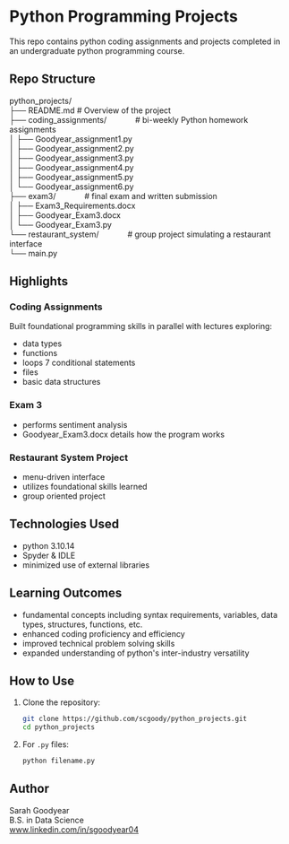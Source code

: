 # Python Programming Projects
This repo contains python coding assignments and projects completed in an undergraduate python programming course.

## Repo Structure
python_projects/  
├── README.md # Overview of the project  
├── coding_assignments/ &nbsp;&nbsp;&nbsp;&nbsp;&nbsp;&nbsp;&nbsp;&nbsp;&nbsp;&nbsp;&nbsp;&nbsp;# bi-weekly Python homework assignments  
│ ├── Goodyear_assignment1.py  
│ ├── Goodyear_assignment2.py  
│ ├── Goodyear_assignment3.py  
│ ├── Goodyear_assignment4.py  
│ ├── Goodyear_assignment5.py  
│ └── Goodyear_assignment6.py  
├── exam3/ &nbsp;&nbsp;&nbsp;&nbsp;&nbsp;&nbsp;&nbsp;&nbsp;&nbsp;&nbsp;&nbsp;&nbsp;# final exam and written submission  
│ ├── Exam3_Requirements.docx  
│ ├── Goodyear_Exam3.docx  
│ └── Goodyear_Exam3.py  
└── restaurant_system/ &nbsp;&nbsp;&nbsp;&nbsp;&nbsp;&nbsp;&nbsp;&nbsp;&nbsp;&nbsp;&nbsp;&nbsp;# group project simulating a restaurant interface  
└── main.py  

## Highlights

### Coding Assignments
Built foundational programming skills in parallel with lectures exploring:  
- data types
- functions
- loops 7 conditional statements
- files
- basic data structures

### Exam 3
- performs sentiment analysis
- Goodyear_Exam3.docx details how the program works

### Restaurant System Project
- menu-driven interface
- utilizes foundational skills learned
- group oriented project

## Technologies Used
- python 3.10.14
- Spyder & IDLE
- minimized use of external libraries

## Learning Outcomes
- fundamental concepts including syntax requirements, variables, data types, structures, functions, etc.
- enhanced coding proficiency and efficiency
- improved technical problem solving skills
- expanded understanding of python's inter-industry versatility

## How to Use
1. Clone the repository:
   ```bash
   git clone https://github.com/scgoody/python_projects.git
   cd python_projects
2. For `.py` files:
    ```bash
    python filename.py

## Author  
Sarah Goodyear  
B.S. in Data Science  
www.linkedin.com/in/sgoodyear04  
